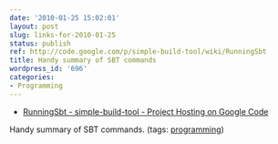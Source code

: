 ```yaml
---
date: '2010-01-25 15:02:01'
layout: post
slug: links-for-2010-01-25
status: publish
ref: http://code.google.com/p/simple-build-tool/wiki/RunningSbt
title: Handy summary of SBT commands
wordpress_id: '696'
categories:
- Programming
---
```


  * [RunningSbt - simple-build-tool - Project Hosting on Google Code](http://code.google.com/p/simple-build-tool/wiki/RunningSbt)


Handy summary of SBT commands. (tags: [programming](http://delicious.com/eob/programming))



